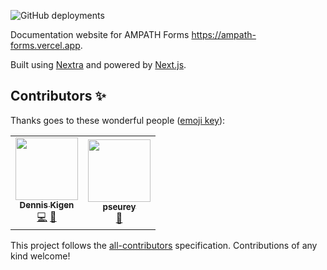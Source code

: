 ![GitHub deployments](https://img.shields.io/github/deployments/denniskigen/ampath-forms/production?label=vercel&logo=vercel&logoColor=white)

Documentation website for AMPATH Forms https://ampath-forms.vercel.app. 

Built using [Nextra](https://github.com/shuding/nextra) and powered by [Next.js](https://github.com/vercel/next.js).

## Contributors ✨

Thanks goes to these wonderful people ([emoji key](https://allcontributors.org/docs/en/emoji-key)):

<!-- ALL-CONTRIBUTORS-LIST:START - Do not remove or modify this section -->
<!-- prettier-ignore-start -->
<!-- markdownlint-disable -->
<table>
  <tr>
    <td align="center"><a href="https://github.com/denniskigen"><img src="https://avatars.githubusercontent.com/u/8509731?v=4?s=100" width="100px;" alt=""/><br /><sub><b>Dennis Kigen</b></sub></a><br /><a href="https://github.com/denniskigen/ampath-forms/commits?author=denniskigen" title="Code">💻</a> <a href="https://github.com/denniskigen/ampath-forms/commits?author=denniskigen" title="Documentation">📖</a></td>
    <td align="center"><a href="https://github.com/pseurey"><img src="https://avatars.githubusercontent.com/u/78152599?v=4?s=100" width="100px;" alt=""/><br /><sub><b>pseurey</b></sub></a><br /><a href="https://github.com/denniskigen/ampath-forms/commits?author=pseurey" title="Documentation">📖</a></td>
  </tr>
</table>

<!-- markdownlint-restore -->
<!-- prettier-ignore-end -->

<!-- ALL-CONTRIBUTORS-LIST:END -->

This project follows the [all-contributors](https://github.com/all-contributors/all-contributors) specification. Contributions of any kind welcome!